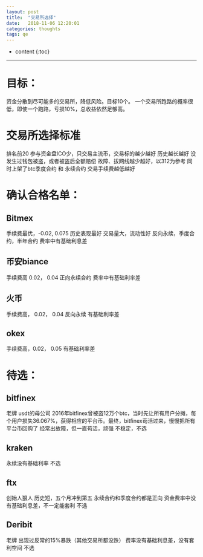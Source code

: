 ```yaml
---
layout: post
title:  "交易所选择"
date:   2018-11-06 12:20:01
categories: thoughts
tags: qe
---
```


* content
{:toc}

---
# 目标：
资金分散到尽可能多的交易所，降低风险。目标10个。
一个交易所跑路的概率很低，即使一个跑路，亏损10%，总收益依然足够高。

# 交易所选择标准

排名前20
参与资金盘ICO少，只交易主流币，交易标的越少越好
历史越长越好
没发生过钱包被盗，或者被盗后全额赔偿
故障、拔网线越少越好，以312为参考
同时上架了btc季度合约 和 永续合约
交易手续费越低越好

# 确认合格名单：

## Bitmex
手续费最优，-0.02, 0.075
历史表现最好
交易量大，流动性好
反向永续，季度合约，半年合约
费率中有基础利息差

## 币安biance
手续费高 0.02， 0.04
正向永续合约
费率中有基础利率差

## 火币
手续费高， 0.02， 0.04
反向永续
有基础利率差

## okex
手续费高，0.02， 0.05
有基础利率差

# 待选：

## bitfinex
老牌
usdt的母公司
2016年bitfinex曾被盗12万个btc，当时先让所有用户分摊，每个用户损失36.067%，获得相应的平台币。最终，bitfinex苟活过来，慢慢把所有平台币回购了
经常出故障，但一直苟活，顽强
不稳定，不选

## kraken
永续没有基础利率
不选

## ftx
创始人狠人
历史短，五个月冲到第五
永续合约和季度合约都是正向
资金费率中没有基础利息差，不一定能套利
不选

## Deribit
老牌
出现过反常的15%暴跌（其他交易所都没跌）
费率没有基础利息差，没有套利空间
不选



